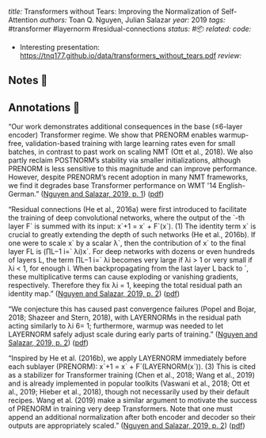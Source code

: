 *title:* Transformers without Tears: Improving the Normalization of Self-Attention
*authors:* Toan Q. Nguyen, Julian Salazar
*year:* 2019
*tags:* #transformer #layernorm #residual-connections 
*status:* #📦 
*related:*
*code:*
- Interesting presentation: https://tnq177.github.io/data/transformers_without_tears.pdf
*review:*

## Notes 📍

## Annotations 📖

“Our work demonstrates additional consequences in the base (≤6-layer encoder) Transformer regime. We show that PRENORM enables warmup-free, validation-based training with large learning rates even for small batches, in contrast to past work on scaling NMT (Ott et al., 2018). We also partly reclaim POSTNORM’s stability via smaller initializations, although PRENORM is less sensitive to this magnitude and can improve performance. However, despite PRENORM’s recent adoption in many NMT frameworks, we find it degrades base Transformer performance on WMT '14 English-German.” ([Nguyen and Salazar, 2019, p. 1](zotero://select/library/items/EDLX35I6)) ([pdf](zotero://open-pdf/library/items/2PAADYR7?page=1&annotation=HQ986YIT))

“Residual connections (He et al., 2016a) were first introduced to facilitate the training of deep convolutional networks, where the output of the \`-th layer F\` is summed with its input: x\`+1 = x\` + F\`(x\`). (1) The identity term x\` is crucial to greatly extending the depth of such networks (He et al., 2016b). If one were to scale x\` by a scalar λ\`, then the contribution of x\` to the final layer FL is (∏L−1 i=\` λi)x\`. For deep networks with dozens or even hundreds of layers L, the term ∏L−1 i=\` λi becomes very large if λi > 1 or very small if λi < 1, for enough i. When backpropagating from the last layer L back to \`, these multiplicative terms can cause exploding or vanishing gradients, respectively. Therefore they fix λi = 1, keeping the total residual path an identity map.” ([Nguyen and Salazar, 2019, p. 2](zotero://select/library/items/EDLX35I6)) ([pdf](zotero://open-pdf/library/items/2PAADYR7?page=2&annotation=NCSKYHZT))

“We conjecture this has caused past convergence failures (Popel and Bojar, 2018; Shazeer and Stern, 2018), with LAYERNORMs in the residual path acting similarly to λi 6= 1; furthermore, warmup was needed to let LAYERNORM safely adjust scale during early parts of training.” ([Nguyen and Salazar, 2019, p. 2](zotero://select/library/items/EDLX35I6)) ([pdf](zotero://open-pdf/library/items/2PAADYR7?page=2&annotation=RQP4GPTS))

“Inspired by He et al. (2016b), we apply LAYERNORM immediately before each sublayer (PRENORM): x\`+1 = x\` + F\`(LAYERNORM(x\`)). (3) This is cited as a stabilizer for Transformer training (Chen et al., 2018; Wang et al., 2019) and is already implemented in popular toolkits (Vaswani et al., 2018; Ott et al., 2019; Hieber et al., 2018), though not necessarily used by their default recipes. Wang et al. (2019) make a similar argument to motivate the success of PRENORM in training very deep Transformers. Note that one must append an additional normalization after both encoder and decoder so their outputs are appropriately scaled.” ([Nguyen and Salazar, 2019, p. 2](zotero://select/library/items/EDLX35I6)) ([pdf](zotero://open-pdf/library/items/2PAADYR7?page=2&annotation=HGX5V3N6))
